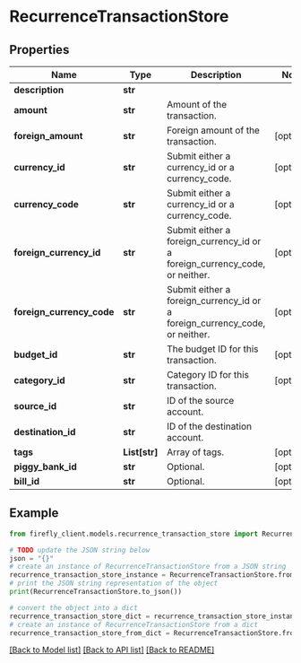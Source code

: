 # RecurrenceTransactionStore


## Properties

Name | Type | Description | Notes
------------ | ------------- | ------------- | -------------
**description** | **str** |  | 
**amount** | **str** | Amount of the transaction. | 
**foreign_amount** | **str** | Foreign amount of the transaction. | [optional] 
**currency_id** | **str** | Submit either a currency_id or a currency_code. | [optional] 
**currency_code** | **str** | Submit either a currency_id or a currency_code. | [optional] 
**foreign_currency_id** | **str** | Submit either a foreign_currency_id or a foreign_currency_code, or neither. | [optional] 
**foreign_currency_code** | **str** | Submit either a foreign_currency_id or a foreign_currency_code, or neither. | [optional] 
**budget_id** | **str** | The budget ID for this transaction. | [optional] 
**category_id** | **str** | Category ID for this transaction. | [optional] 
**source_id** | **str** | ID of the source account. | 
**destination_id** | **str** | ID of the destination account. | 
**tags** | **List[str]** | Array of tags. | [optional] 
**piggy_bank_id** | **str** | Optional. | [optional] 
**bill_id** | **str** | Optional. | [optional] 

## Example

```python
from firefly_client.models.recurrence_transaction_store import RecurrenceTransactionStore

# TODO update the JSON string below
json = "{}"
# create an instance of RecurrenceTransactionStore from a JSON string
recurrence_transaction_store_instance = RecurrenceTransactionStore.from_json(json)
# print the JSON string representation of the object
print(RecurrenceTransactionStore.to_json())

# convert the object into a dict
recurrence_transaction_store_dict = recurrence_transaction_store_instance.to_dict()
# create an instance of RecurrenceTransactionStore from a dict
recurrence_transaction_store_from_dict = RecurrenceTransactionStore.from_dict(recurrence_transaction_store_dict)
```
[[Back to Model list]](../README.md#documentation-for-models) [[Back to API list]](../README.md#documentation-for-api-endpoints) [[Back to README]](../README.md)


